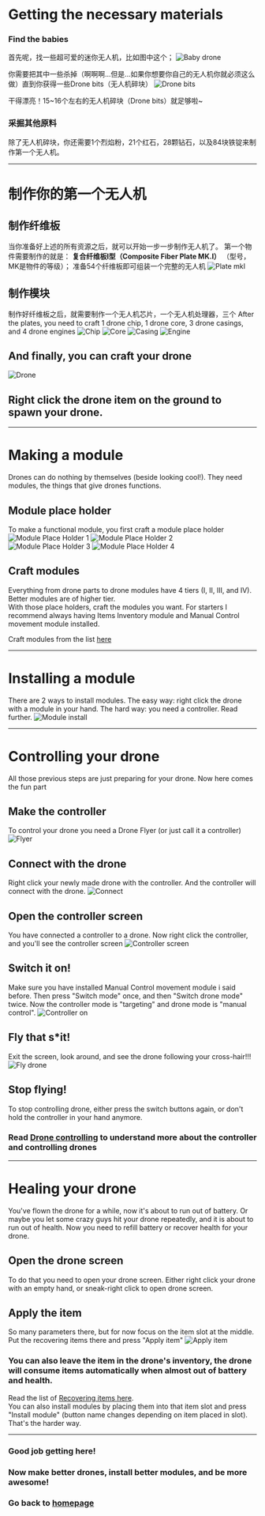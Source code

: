 # Getting the necessary materials
### Find the babies
首先呢，找一些超可爱的迷你无人机，比如图中这个；
![Baby drone](http://i.imgur.com/Q9oBI65.png)

你需要把其中一些杀掉（啊啊啊...但是...如果你想要你自己的无人机你就必须这么做）直到你获得一些Drone bits（无人机碎块）
![Drone bits](http://i.imgur.com/KLz6Llx.png)

干得漂亮！15~16个左右的无人机碎块（Drone bits）就足够啦~

### 采掘其他原料
除了无人机碎块，你还需要1个烈焰粉，21个红石，28颗钻石，以及84块铁锭来制作第一个无人机。

---
# 制作你的第一个无人机
## 制作纤维板
当你准备好上述的所有资源之后，就可以开始一步一步制作无人机了。
第一个物件需要制作的就是： __复合纤维板I型（Composite Fiber Plate MK.I）__ （型号，MK是物件的等级）；
准备54个纤维板即可组装一个完整的无人机
![Plate mkI](http://i.imgur.com/wqbN64R.png)

## 制作模块
制作好纤维板之后，就需要制作一个无人机芯片，一个无人机处理器，三个
After the plates, you need to craft 1 drone chip, 1 drone core, 3 drone casings, and 4 drone engines
![Chip](http://i.imgur.com/KmLnZU7.png)
![Core](http://i.imgur.com/blxsLk7.png)
![Casing](http://i.imgur.com/QKDWJea.png)
![Engine](http://i.imgur.com/M2ZQ55N.png)

## And finally, you can craft your drone
![Drone](http://i.imgur.com/9q5cbPc.png)

## Right click the drone item on the ground to spawn your drone.

---
# Making a module
Drones can do nothing by themselves (beside looking cool!). They need modules, the things that give drones functions.

## Module place holder
To make a functional module, you first craft a module place holder
![Module Place Holder 1](http://i.imgur.com/hNKZKBM.png)
![Module Place Holder 2](http://i.imgur.com/Xqccx2Q.png)
![Module Place Holder 3](http://i.imgur.com/BmKI0Ox.png)
![Module Place Holder 4](http://i.imgur.com/Zxw19rS.png)

## Craft modules
Everything from drone parts to drone modules have 4 tiers (I, II, III, and IV). Better modules are of higher tier.  
With those place holders, craft the modules you want. For starters I recommend always having Items Inventory module and Manual Control movement module installed.  

Craft modules from the list [here](https://github.com/WilliamEz/CustomDrones/wiki/Modules)

---
# Installing a module
There are 2 ways to install modules.
The easy way: right click the drone with a module in your hand.
The hard way: you need a controller. Read further.
![Module install](http://i.imgur.com/V19EhnB.png)

---
# Controlling your drone
All those previous steps are just preparing for your drone. Now here comes the fun part
## Make the controller
To control your drone you need a Drone Flyer (or just call it a controller)
![Flyer](http://i.imgur.com/R3W10FR.png)

## Connect with the drone
Right click your newly made drone with the controller. And the controller will connect with the drone.
![Connect](http://i.imgur.com/mWH9ZWt.png)

## Open the controller screen
You have connected a controller to a drone. Now right click the controller, and you'll see the controller screen
![Controller screen](http://i.imgur.com/DtW72eo.png)

## Switch it on!
Make sure you have installed Manual Control movement module i said before. Then press "Switch mode" once, and then "Switch drone mode" twice. Now the controller mode is "targeting" and drone mode is "manual control".
![Controller on](http://i.imgur.com/0EiDlsQ.png)

## Fly that s*it!
Exit the screen, look around, and see the drone following your cross-hair!!!
![Fly drone](http://i.imgur.com/qzsEecN.png)

## Stop flying!
To stop controlling drone, either press the switch buttons again, or don't hold the controller in your hand anymore.

### Read [Drone controlling](https://github.com/WilliamEz/CustomDrones/wiki/Drone-controlling) to understand more about the controller and controlling drones

---
# Healing your drone
You've flown the drone for a while, now it's about to run out of battery. Or maybe you let some crazy guys hit your drone repeatedly, and it is about to run out of health. Now you need to refill battery or recover health for your drone.

## Open the drone screen
To do that you need to open your drone screen. Either right click your drone with an empty hand, or sneak-right click to open drone screen.

## Apply the item
So many parameters there, but for now focus on the item slot at the middle. Put the recovering items there and press "Apply item"
![Apply item](http://i.imgur.com/sMH70Op.png)

### You can also leave the item in the drone's inventory, the drone will consume items automatically when almost out of battery and health.

Read the list of [Recovering items here](https://github.com/WilliamEz/CustomDrones/wiki/Recovering-items).  
You can also install modules by placing them into that item slot and press "Install module" (button name changes depending on item placed in slot). That's the harder way.

---
### Good job getting here!
### Now make better drones, install better modules, and be more awesome!
### Go back to [homepage](https://github.com/WilliamEz/CustomDrones/wiki)
